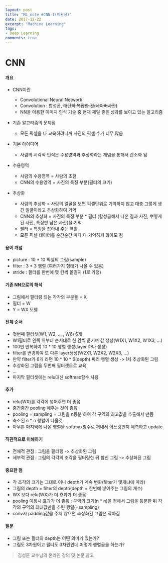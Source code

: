 ```yaml
---
layout: post
title: "ML_note #CNN-1(미완성)"
date: 2017-12-22
excerpt: "Machine Learning"
tags:
- Deep Learning
comments: true
---
```

# CNN

#### 개요
- CNN이란
  - Convolutional Neural Network
  - Convolution : 합성곱, ~~대단히 복잡한 것(네이버사전)~~
  - NN을 이용한 이미지 인식 기술 중 현재 제일 좋은 성과를 보이고 있는 알고리즘


- 기존 알고리즘의 문제점
  - 모든 픽셀을 다 교육하려니까 사진의 픽셀 수가 너무 많음


- 기본 아이디어
  - 사람의 시각적 인식은 수용영역과 추상화라는 개념을 통해서 간소화 됨


- 수용영역
  - 사람의 수용영역 = 사람의 초점
  - CNN의 수용영역 = 사진의 특정 부분(필터의 크기)


- 추상화
  - 사람의 추상화 = 사람의 얼굴을 보면 픽셀단위로 기억하지 않고 대충 그렇게 생긴 얼굴이라고 추상화하여 기억
  - CNN의 추상화 = 사진의 특정 부분 * 필터 (합성곱해서 나온 결과 사진, 뿌옇게 된 사진, 특징만 남은 사진)을 기억
  - 필터 = 특징을 잡아내 주는 역활
  - 모든 픽셀 데이터를 순간순간 마다 다 기억하지 않아도 됨

#### 용어 개념
- picture : 10 * 10 픽셀의 그림(sample)
- filter : 3 * 3 행렬 (여러가지 형태가 나올 수 있음)
- stride : 필터를 한번에 몇 칸씩 옮길지 (1로 가정)

#### 기존 NN으로의 해석
- 그림에서 필터링 되는 각각의 부분들 = X
- 필터 = W
- Y = WX 모델

#### 전체 순서
- 첫번쨰 필터셋(W1, W2, ... , W6) 6개
- W1필터로 왼쪽 위부터 순서대로 한 칸씩 옮기며 값 생성(W1X1, W1X2, W1X3, ...)
- 100번 반복하여 10 * 10 행렬 생성(layer 하나 생성)
- filter를 변경하여 또 다른 layer생성(W2X1, W2X2, W2X3, ...)
- 만약 filter가 6개 라면 10 * 10 * 6(depth) 짜리 행렬 생성 -> 1차 추상화된 그림
- 추상화된 그림을 두번째 필터셋으로 교육
- ...
- 마지막 필터셋에는 relu대신 softmax함수 사용

#### 추가
- relu(WX)를 각각에 넣어주면 더 좋음
- 중간중간 pooling 해주는 것이 좋음
- pooling = sampling = 그림을 n등분 하여 각 구역의 최고값을 추출해서 만듬
- 축소된 n * n 행렬이 나올것
- 아무튼 마지막에 나온 행렬을 softmax함수로 꺼내서 어느것인지 예측하고 update

#### 직관적으로 이해하기
- 전체적 관점 : 그림을 필터링 -> 추상화된 그림
- 세부적 관점 : 그림의 각각의 조각을 필터링한 뒤 합친 그림 -> 추상화된 그림

#### 중요한 점
- 각 조각의 크기는 그대로 이나 depth가 계속 변화(filter가 몇개냐에 따라)
- 그림의 depth = filter의 depth(depth = 한번에 넣어주는 그림의 개수)
- WX 보다 relu(WX)가 더 효과가 더 좋음
- pooling 이용시 효과가 더 좋음 : 구역의 크기(n * n)을 정해서 그림을 등분한 뒤 각각의 구역의 최대값만을 추린 행렬(=sampling)
- conv시 padding값을 주지 않으면 추상화된 그림은 작아짐


#### 질문
- 그림 또는 필터의 depth는 어떤 의미가 있는가?
- 그림도 3차원이고 필터도 3차원인데 어떻게 행렬곱을 하는가?

> 김성훈 교수님의 온라인 강의 및 논문 참고
